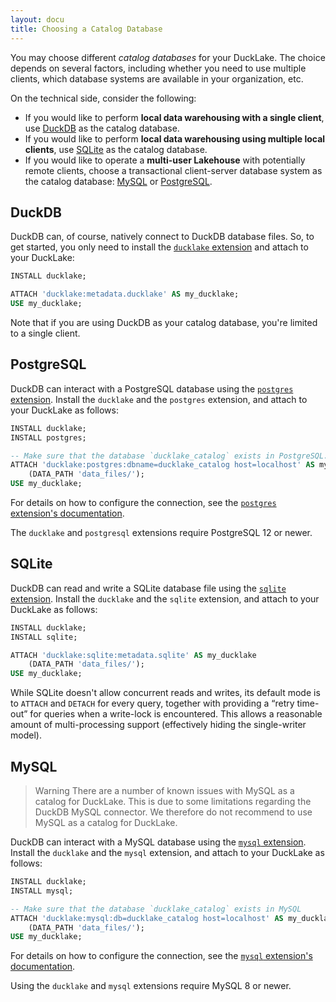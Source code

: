 ```yaml
---
layout: docu
title: Choosing a Catalog Database
---
```


You may choose different _catalog databases_ for your DuckLake.
The choice depends on several factors, including whether you need to use multiple clients, which database systems are available in your organization, etc.

On the technical side, consider the following:

* If you would like to perform **local data warehousing with a single client**, use [DuckDB](#duckdb) as the catalog database.
* If you would like to perform **local data warehousing using multiple local clients**, use [SQLite](#sqlite) as the catalog database.
* If you would like to operate a **multi-user Lakehouse** with potentially remote clients, choose a transactional client-server database system as the catalog database: [MySQL](#mysql) or [PostgreSQL](#postgresql).

## DuckDB

DuckDB can, of course, natively connect to DuckDB database files.
So, to get started, you only need to install the [`ducklake` extension](https://duckdb.org/docs/stable/core_extensions/ducklake) and attach to your DuckLake:

```sql
INSTALL ducklake;

ATTACH 'ducklake:metadata.ducklake' AS my_ducklake;
USE my_ducklake;
```

Note that if you are using DuckDB as your catalog database, you're limited to a single client.

## PostgreSQL

DuckDB can interact with a PostgreSQL database using the [`postgres` extension](https://duckdb.org/docs/stable/core_extensions/postgres).
Install the `ducklake` and the `postgres` extension, and attach to your DuckLake as follows:

```sql
INSTALL ducklake;
INSTALL postgres;

-- Make sure that the database `ducklake_catalog` exists in PostgreSQL.
ATTACH 'ducklake:postgres:dbname=ducklake_catalog host=localhost' AS my_ducklake
    (DATA_PATH 'data_files/');
USE my_ducklake;
```

For details on how to configure the connection, see the [`postgres` extension's documentation](https://duckdb.org/docs/stable/core_extensions/postgres#configuration).

The `ducklake` and `postgresql` extensions require PostgreSQL 12 or newer.

## SQLite

DuckDB can read and write a SQLite database file using the [`sqlite` extension](https://duckdb.org/docs/stable/core_extensions/sqlite).
Install the `ducklake` and the `sqlite` extension, and attach to your DuckLake as follows:

```sql
INSTALL ducklake;
INSTALL sqlite;

ATTACH 'ducklake:sqlite:metadata.sqlite' AS my_ducklake
    (DATA_PATH 'data_files/');
USE my_ducklake;
```

While SQLite doesn't allow concurrent reads and writes, its default mode is to `ATTACH` and `DETACH` for every query, together with providing a “retry time-out” for queries when a write-lock is encountered.
This allows a reasonable amount of multi-processing support (effectively hiding the single-writer model).

## MySQL

>Warning There are a number of known issues with MySQL as a catalog for DuckLake. This is due to some limitations regarding the DuckDB MySQL connector. We therefore do not recommend to use MySQL as a catalog for DuckLake.

DuckDB can interact with a MySQL database using the [`mysql` extension](https://duckdb.org/docs/stable/core_extensions/mysql).
Install the `ducklake` and the `mysql` extension, and attach to your DuckLake as follows:

```sql
INSTALL ducklake;
INSTALL mysql;

-- Make sure that the database `ducklake_catalog` exists in MySQL
ATTACH 'ducklake:mysql:db=ducklake_catalog host=localhost' AS my_ducklake
    (DATA_PATH 'data_files/');
USE my_ducklake;
```

For details on how to configure the connection, see the [`mysql` extension's documentation](https://duckdb.org/docs/stable/core_extensions/mysql#configuration).

Using the `ducklake` and `mysql` extensions require MySQL 8 or newer.
